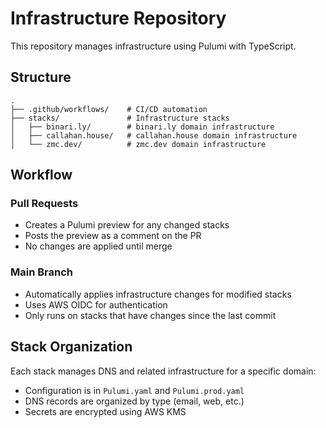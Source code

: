 # Infrastructure Repository

This repository manages infrastructure using Pulumi with TypeScript.

## Structure

```
.
├── .github/workflows/    # CI/CD automation
├── stacks/               # Infrastructure stacks
│   ├── binari.ly/        # binari.ly domain infrastructure
│   ├── callahan.house/   # callahan.house domain infrastructure
│   └── zmc.dev/          # zmc.dev domain infrastructure
```

## Workflow

### Pull Requests

- Creates a Pulumi preview for any changed stacks
- Posts the preview as a comment on the PR
- No changes are applied until merge

### Main Branch

- Automatically applies infrastructure changes for modified stacks
- Uses AWS OIDC for authentication
- Only runs on stacks that have changes since the last commit

## Stack Organization

Each stack manages DNS and related infrastructure for a specific domain:

- Configuration is in `Pulumi.yaml` and `Pulumi.prod.yaml`
- DNS records are organized by type (email, web, etc.)
- Secrets are encrypted using AWS KMS
